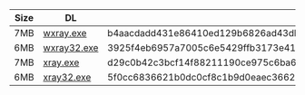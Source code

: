|    Size   |     DL  | sha512sum |
|  ---  |  ---  |  ---  |
| 7MB | [wxray.exe](https://cdn.jsdelivr.net/gh/googleians/Xray-core@main/wxray.exe) | b4aacdadd431e86410ed129b6826ad43dbe1cdf3c6d9714b45a56cd6080fa73eeb5ca523fc5c96b5d9cff95a365af2fd7580d3179e082f06ac4b9e2bd5c55363 |
| 6MB | [wxray32.exe](https://cdn.jsdelivr.net/gh/googleians/Xray-core@main/wxray32.exe) | 3925f4eb6957a7005c6e5429ffb3173e4157909dd79e23b3487b6a0ffbc7347f37fb5aa670db5fae242b6cdfe4e9188e99060bf130258d8fe4bf401872672138 |
| 7MB | [xray.exe](https://cdn.jsdelivr.net/gh/googleians/Xray-core@main/xray.exe) | d29c0b42c3bcf14f88211190ce975c6ba6a5b6c7abf72776f55fac2e6fabac9aa33e80c269d20547a1362587603fc649d29d9ca12f099974daf3106defb2252e |
| 6MB | [xray32.exe](https://cdn.jsdelivr.net/gh/googleians/Xray-core@main/xray32.exe) | 5f0cc6836621b0dc0cf8c1b9d0eaec36629d7de50cc4a5b985b0129d61ad03afb31c8ec7553ff9fbfaf0bf2b377f6d49d39dee3e47176581cde7f36af65f7325 |
